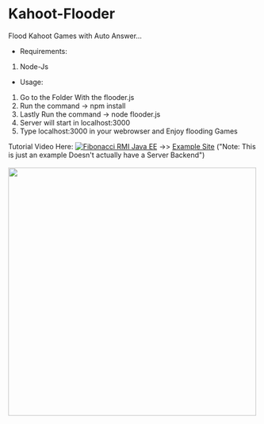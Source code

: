 # Kahoot-Flooder
Flood Kahoot Games with Auto Answer...

- Requirements:
 1. Node-Js

- Usage:
 1. Go to the Folder With the flooder.js
 2. Run the command -> npm install
 3. Lastly Run the command -> node flooder.js
 4. Server will start in localhost:3000
 5. Type localhost:3000 in your webrowser and Enjoy flooding Games
 
Tutorial Video Here:
[![Fibonacci RMI Java EE](https://github.com/Vexed-Nz/Kahoot-Flooder/blob/main/Imageweb.png)](https://www.youtube.com/watch?v=nX_inqaAzOI&feature=youtu.be&hd=1 "RMI Fibonacci Java")
->> <a href="https://mysterious-gorge-02408.herokuapp.com/index.html">Example Site</a> ("Note: This is just an example Doesn't actually have a Server Backend")
<br><br>
<img src="https://github.com/Vexed-Nz/Kahoot-Flooder/blob/main/Imageweb.png" width="500">
